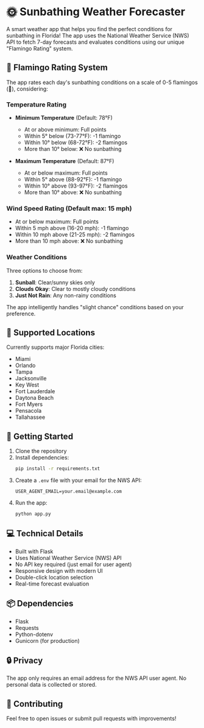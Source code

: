 # 🌞 Sunbathing Weather Forecaster

A smart weather app that helps you find the perfect conditions for sunbathing in Florida! The app uses the National Weather Service (NWS) API to fetch 7-day forecasts and evaluates conditions using our unique "Flamingo Rating" system.

## 🦩 Flamingo Rating System

The app rates each day's sunbathing conditions on a scale of 0-5 flamingos (🦩), considering:

### Temperature Rating
- **Minimum Temperature** (Default: 78°F)
  - At or above minimum: Full points
  - Within 5° below (73-77°F): -1 flamingo
  - Within 10° below (68-72°F): -2 flamingos
  - More than 10° below: ❌ No sunbathing

- **Maximum Temperature** (Default: 87°F)
  - At or below maximum: Full points
  - Within 5° above (88-92°F): -1 flamingo
  - Within 10° above (93-97°F): -2 flamingos
  - More than 10° above: ❌ No sunbathing

### Wind Speed Rating (Default max: 15 mph)
- At or below maximum: Full points
- Within 5 mph above (16-20 mph): -1 flamingo
- Within 10 mph above (21-25 mph): -2 flamingos
- More than 10 mph above: ❌ No sunbathing

### Weather Conditions
Three options to choose from:
1. **Sunball**: Clear/sunny skies only
2. **Clouds Okay**: Clear to mostly cloudy conditions
3. **Just Not Rain**: Any non-rainy conditions

The app intelligently handles "slight chance" conditions based on your preference.

## 🌴 Supported Locations

Currently supports major Florida cities:
- Miami
- Orlando
- Tampa
- Jacksonville
- Key West
- Fort Lauderdale
- Daytona Beach
- Fort Myers
- Pensacola
- Tallahassee

## 🚀 Getting Started

1. Clone the repository
2. Install dependencies:
   ```bash
   pip install -r requirements.txt
   ```
3. Create a `.env` file with your email for the NWS API:
   ```
   USER_AGENT_EMAIL=your.email@example.com
   ```
4. Run the app:
   ```bash
   python app.py
   ```

## 💻 Technical Details

- Built with Flask
- Uses National Weather Service (NWS) API
- No API key required (just email for user agent)
- Responsive design with modern UI
- Double-click location selection
- Real-time forecast evaluation

## 📦 Dependencies

- Flask
- Requests
- Python-dotenv
- Gunicorn (for production)

## 🔒 Privacy

The app only requires an email address for the NWS API user agent. No personal data is collected or stored.

## 🤝 Contributing

Feel free to open issues or submit pull requests with improvements!
